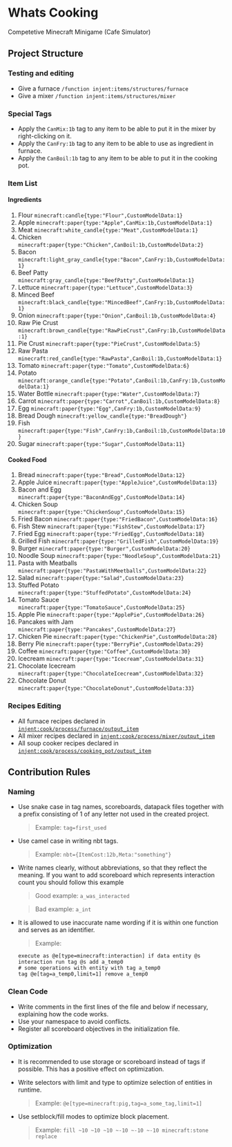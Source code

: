 # Whats Cooking
Competetive Minecraft Minigame (Cafe Simulator)

## Project Structure

### Testing and editing
- Give a furnace `/function injent:items/structures/furnace`
- Give a mixer `/function injent:items/structures/mixer`

### Special Tags
- Apply the `CanMix:1b` tag to any item to be able to put it in the mixer by right-clicking on it.
- Apply the `CanFry:1b` tag to any item to be able to use as ingredient in furnace.
- Apply the `CanBoil:1b` tag to any item to be able to put it in the cooking pot.

### Item List
#### Ingredients
<ol>
  <li>Flour <code>minecraft:candle{type:"Flour",CustomModelData:1}</code></li>
  <li>Apple <code>minecraft:paper{type:"Apple",CanMix:1b,CustomModelData:1}</code></li> 
  <li>Meat <code>minecraft:white_candle{type:"Meat",CustomModelData:1}</code></li>
  <li>Chicken <code>minecraft:paper{type:"Chicken",CanBoil:1b,CustomModelData:2}</code></li>
  <li>Bacon <code>minecraft:light_gray_candle{type:"Bacon",CanFry:1b,CustomModelData:1}</code></li>
  <li>Beef Patty <code>minecraft:gray_candle{type:"BeefPatty",CustomModelData:1}</code></li>
  <li>Lettuce <code>minecraft:paper{type:"Lettuce",CustomModelData:3}</code></li>
  <li>Minced Beef <code>minecraft:black_candle{type:"MincedBeef",CanFry:1b,CustomModelData:1}</code></li>
  <li>Onion <code>minecraft:paper{type:"Onion",CanBoil:1b,CustomModelData:4}</code></li>
  <li>Raw Pie Crust <code>minecraft:brown_candle{type:"RawPieCrust",CanFry:1b,CustomModelData:1}</code></li>
  <li>Pie Crust <code>minecraft:paper{type:"PieCrust",CustomModelData:5}</code></li>
  <li>Raw Pasta <code>minecraft:red_candle{type:"RawPasta",CanBoil:1b,CustomModelData:1}</code></li>
  <li>Tomato <code>minecraft:paper{type:"Tomato",CustomModelData:6}</code></li>
  <li>Potato <code>minecraft:orange_candle{type:"Potato",CanBoil:1b,CanFry:1b,CustomModelData:1}</code></li>
  <li>Water Bottle <code>minecraft:paper{type:"Water",CustomModelData:7}</code></li>
  <li>Carrot <code>minecraft:paper{type:"Carrot",CanBoil:1b,CustomModelData:8}</code></li>
  <li>Egg <code>minecraft:paper{type:"Egg",CanFry:1b,CustomModelData:9}</code></li>
  <li>Bread Dough <code>minecraft:yellow_candle{type:"BreadDough"}</code></li>
  <li>Fish <code>minecraft:paper{type:"Fish",CanFry:1b,CanBoil:1b,CustomModelData:10}</code></li>
  <li>Sugar <code>minecraft:paper{type:"Sugar",CustomModelData:11}</code></li>
</ol>

#### Cooked Food
<ol>
  <li>Bread <code>minecraft:paper{type:"Bread",CustomModelData:12}</code></li>
  <li>Apple Juice <code>minecraft:paper{type:"AppleJuice",CustomModelData:13}</code></li>
  <li>Bacon and Egg <code>minecraft:paper{type:"BaconAndEgg",CustomModelData:14}</code></li>
  <li>Chicken Soup <code>minecraft:paper{type:"ChickenSoup",CustomModelData:15}</code></li>
  <li>Fried Bacon <code>minecraft:paper{type:"FriedBacon",CustomModelData:16}</code></li>
  <li>Fish Stew <code>minecraft:paper{type:"FishStew",CustomModelData:17}</code></li>
  <li>Fried Egg <code>minecraft:paper{type:"FriedEgg",CustomModelData:18}</code></li>
  <li>Grilled Fish <code>minecraft:paper{type:"GrilledFish",CustomModelData:19}</code></li>
  <li>Burger <code>minecraft:paper{type:"Burger",CustomModelData:20}</code></li>
  <li>Noodle Soup <code>minecraft:paper{type:"NoodleSoup",CustomModelData:21}</code></li>
  <li>Pasta with Meatballs <code>minecraft:paper{type:"PastaWithMeetballs",CustomModelData:22}</code></li>
  <li>Salad <code>minecraft:paper{type:"Salad",CustomModelData:23}</code></li>
  <li>Stuffed Potato <code>minecraft:paper{type:"StuffedPotato",CustomModelData:24}</code></li>
  <li>Tomato Sauce <code>minecraft:paper{type:"TomatoSauce",CustomModelData:25}</code></li>
  <li>Apple Pie <code>minecraft:paper{type:"ApplePie",CustomModelData:26}</code></li>
  <li>Pancakes with Jam <code>minecraft:paper{type:"Pancakes",CustomModelData:27}</code></li>
  <li>Chicken Pie <code>minecraft:paper{type:"ChickenPie",CustomModelData:28}</code></li>
  <li>Berry Pie <code>minecraft:paper{type:"BerryPie",CustomModelData:29}</code></li>
  <li>Coffee <code>minecraft:paper{type:"Coffee",CustomModelData:30}</code></li>
  <li>Icecream <code>minecraft:paper{type:"Icecream",CustomModelData:31}</code></li>
  <li>Chocolate Icecream <code>minecraft:paper{type:"ChocolateIcecream",CustomModelData:32}</code></li>
  <li>Chocolate Donut <code>minecraft:paper{type:"ChocolateDonut",CustomModelData:33}</code></li>
</ol>

### Recipes Editing
- All furnace recipes declared in [`injent:cook/process/furnace/output_item`](https://github.com/Injent/whats-cooking/blob/main/data/injent/functions/cook/process/furnace/output_item.mcfunction)
- All mixer recipes declared in [`injent:cook/process/mixer/output_item`](https://github.com/Injent/whats-cooking/blob/main/data/injent/functions/cook/process/mixer/output_item.mcfunction)
- All soup cooker recipes declared in [`injent:cook/process/cooking_pot/output_item`](https://github.com/Injent/whats-cooking/blob/main/data/injent/functions/cook/process/cooking_pot/output_item.mcfunction)

## Contribution Rules

### Naming
- Use snake case in tag names, scoreboards, datapack files together with a prefix consisting of 1 of any letter not used in the created project.

  > Example: `tag=first_used`
- Use camel case in writing nbt tags.

  > Example: `nbt={ItemCost:12b,Meta:"something"}`
- Write names clearly, without abbreviations, so that they reflect the meaning.
  If you want to add scoreboard which represents interaction count you should follow this example
  
  > Good example: `a_was_interacted`
  
  > Bad example: `a_int`
- It is allowed to use inaccurate name wording if it is within one function and serves as an identifier.

  > Example:
  ```
  execute as @e[type=minecraft:interaction] if data entity @s interaction run tag @s add a_temp0
  # some operations with entity with tag a_temp0
  tag @e[tag=a_temp0,limit=1] remove a_temp0
  ```

### Clean Code
- Write comments in the first lines of the file and below if necessary, explaining how the code works.
- Use your namespace to avoid conflicts.
- Register all scoreboard objectives in the initialization file.

### Optimization
- It is recommended to use storage or scoreboard instead of tags if possible. This has a positive effect on optimization.
- Write selectors with limit and type to optimize selection of entities in runtime.

  > Example: ```@e[type=minecraft:pig,tag=a_some_tag,limit=1]```
- Use setblock/fill modes to optimize block placement.

  > Example: ```fill ~10 ~10 ~10 ~-10 ~-10 ~-10 minecraft:stone replace```
